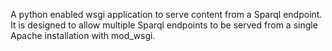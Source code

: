 A python enabled wsgi application to serve content from a Sparql endpoint.  It is designed to allow multiple Sparql endpoints to be served from a single Apache installation with mod\_wsgi.